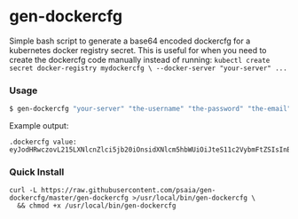 # gen-dockercfg
Simple bash script to generate a base64 encoded dockercfg for a kubernetes
docker registry secret. This is useful for when you need to create the
dockercfg code manually instead of running: `kubectl create secret docker-registry mydockercfg \ --docker-server "your-server" ...`

### Usage

```bash
$ gen-dockercfg "your-server" "the-username" "the-password" "the-email"
```

Example output:

```
.dockercfg value:
eyJodHRwczovL215LXNlcnZlci5jb20iOnsidXNlcm5hbWUiOiJteS11c2VybmFtZSIsInBhc3N3b3JkIjoibXktcGFzc3dvcmQiLCJlbWFpbCI6Im15QGVtYWlsLmNvbSIsImF1dGgiOiJiWGt0ZFhObGNtNWhiV1U2YlhrdGNHRnpjM2R2Y21RSyJ9fQo=
```


### Quick Install

```shell
curl -L https://raw.githubusercontent.com/psaia/gen-dockercfg/master/gen-dockercfg >/usr/local/bin/gen-dockercfg \
  && chmod +x /usr/local/bin/gen-dockercfg
```
